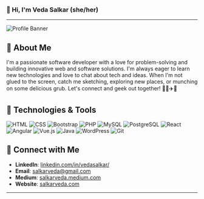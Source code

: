 ### 👋 Hi, I'm Veda Salkar (she/her)

---

![Profile Banner](https://salkarveda.com/banners/banner.png)

## 🌟 About Me

I'm a passionate software developer with a love for problem-solving and building innovative web and software solutions. I'm always eager to learn new technologies and love to chat about tech and ideas. When I'm not glued to the screen, catch me sketching, exploring new places, or munching on some delicious grub. Let's connect and geek out together! 🚀🎨✈️🍔
<!--
- 📍 Based in United Kingdom
- 🌐 Personal website: [salkarveda.com/](https://salkarveda.com/)
- 📝 📫 Reach me at: [salkarveda@gmail.com](mailto:your.salkarveda@gmail.com)
-->

## 🔧 Technologies & Tools

![HTML](https://img.shields.io/badge/-HTML-E34F26?style=flat&logo=html5&logoColor=white)
![CSS](https://img.shields.io/badge/-CSS-1572B6?style=flat&logo=css3&logoColor=white)
![Bootstrap](https://img.shields.io/badge/-Bootstrap-563D7C?style=flat&logo=bootstrap&logoColor=white)
![PHP](https://img.shields.io/badge/-PHP-777BB4?style=flat&logo=php&logoColor=white)
![MySQL](https://img.shields.io/badge/-MySQL-4479A1?style=flat&logo=mysql&logoColor=white)
![PostgreSQL](https://img.shields.io/badge/-PostgreSQL-336791?style=flat&logo=postgresql&logoColor=white)
![React](https://img.shields.io/badge/-React-61DAFB?style=flat&logo=react&logoColor=white)
![Angular](https://img.shields.io/badge/-Angular-DD0031?style=flat&logo=angular&logoColor=white)
![Vue.js](https://img.shields.io/badge/-Vue.js-4FC08D?style=flat&logo=vue.js&logoColor=white)
![Java](https://img.shields.io/badge/-Java-007396?style=flat&logo=java&logoColor=white)
![WordPress](https://img.shields.io/badge/-WordPress-21759B?style=flat&logo=wordpress&logoColor=white)
![Git](https://img.shields.io/badge/-Git-F05032?style=flat&logo=git&logoColor=white)

<!--
## 🏆 My GitHub Stats

![Your GitHub Stats](https://github-readme-stats.vercel.app/api?username=veda04&show_icons=true&theme=radical)
-->

## 💬 Connect with Me

- **LinkedIn**: [linkedin.com/in/vedasalkar/](https://www.linkedin.com/in/vedasalkar/)
- **Email**:  [salkarveda@gmail.com](mailto:salkarveda@gmail.com)
- **Medium**: [salkarveda.medium.com](https://salkarveda.medium.com/)
- **Website**: [salkarveda.com](https://salkarveda.com/)

---

